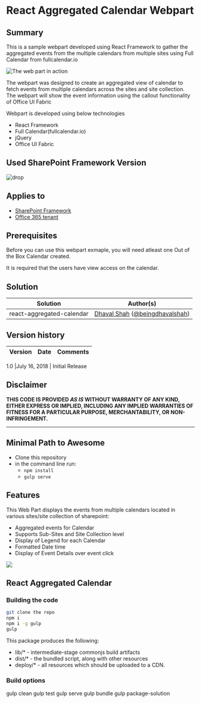 # React Aggregated Calendar Webpart

## Summary
This is a sample webpart developed using React Framework to gather the aggregated events from the multiple calendars from multiple sites using Full Calendar from fullcalendar.io


![The web part in action](./assets/react-aggregated-calendar.gif)



The webpart was designed to create an aggregated view of calendar to fetch events from multiple calendars across the sites and site collection.
The webpart will show the event information using the callout functionality of Office UI Fabric

Webpart is developed using below technologies 
* React Framework
* Full Calendar(fullcalendar.io)
* jQuery
* Office UI Fabric


## Used SharePoint Framework Version 
![drop](https://img.shields.io/badge/version-GA-green.svg)

## Applies to

* [SharePoint Framework](https:/dev.office.com/sharepoint)
* [Office 365 tenant](https://dev.office.com/sharepoint/docs/spfx/set-up-your-development-environment)



## Prerequisites
 
Before you can use this webpart exmaple, you will need atleast one Out of the Box Calendar created.

It is required that the users have view access on the calendar.

## Solution

Solution|Author(s)
--------|---------
react-aggregated-calendar | [Dhaval Shah](https://www.linkedin.com/in/dhavalshah27) ([@beingdhavalshah](https://twitter.com/BeingDhavalShah))

## Version history

Version|Date|Comments
-------|----|--------

1.0 |July 16, 2018 | Initial Release

## Disclaimer
**THIS CODE IS PROVIDED *AS IS* WITHOUT WARRANTY OF ANY KIND, EITHER EXPRESS OR IMPLIED, INCLUDING ANY IMPLIED WARRANTIES OF FITNESS FOR A PARTICULAR PURPOSE, MERCHANTABILITY, OR NON-INFRINGEMENT.**

---

## Minimal Path to Awesome

- Clone this repository
- in the command line run:
  - `npm install`
  - `gulp serve`


## Features
This Web Part displays the events from multiple calendars located in various sites/site collection of sharepoint:

- Aggregated events for Calendar
- Supports Sub-Sites and Site Collection level
- Display of Legend for each Calendar
- Formatted Date time
- Display of Event Details over event click

<img src="https://telemetry.sharepointpnp.com/sp-dev-fx-webparts/samples/react-aggregated-calendar" />

## React Aggregated Calendar




### Building the code

```bash
git clone the repo
npm i
npm i -g gulp
gulp
```

This package produces the following:

* lib/* - intermediate-stage commonjs build artifacts
* dist/* - the bundled script, along with other resources
* deploy/* - all resources which should be uploaded to a CDN.

### Build options

gulp clean
gulp test
gulp serve
gulp bundle
gulp package-solution
